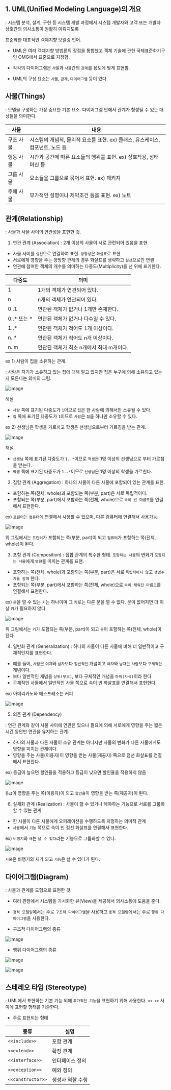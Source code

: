 ## 1. UML(Unified Modeling Language)의 개요 

: 시스템 분석, 설계, 구현 등 시스템 개발 과정에서 시스템 개발자와 고객 또는 개발자 상호간의 의사소통이 원활히 이뤄지도록 

표준화한 대표적인 객체지향 모델링 언어.

- UML은 여러 객체지향 방법론의 장점을 통합했고 객체 기술에 관한 국제표준화기구인 OMG에서 표준으로 지정함.

- 각각의 다이어그램은 `사물`과 `사물`간의 `관계`를 용도에 맞게 표현함.

- UML의 구성 요소는 `사물`, `관계`, `다이어그램` 등이 있다.

## 사물(Things) 

: 모델을 구성하는 가장 중요한 기본 요소. 다이어그램 안에서 관계가 형성될 수 있는 대상들을 의미한다.

| 사물 | 내용 |
| --- | --- |
| 구조 사물 | 시스템의 개념적, 물리적 요소를 표현. ex) 클래스, 유스케이스, 컴포넌트, 노드 등 |
| 행동 사물 | 시간과 공간에 따른 요소들의 행위를 표현. ex) 상호작용, 상태 머신 등 |
| 그룹 사물 | 요소들을 그룹으로 묶어서 표현. ex) 패키지 |
| 주해 사물 | 부가적인 설명이나 제약조건 등을 표현. ex) 노트 |

## 관계(Relationship) 

: 사물과 사물 사이의 연관성을 표현한 것. 

1) 연관 관계 (Association) : 2개 이상의 사물이 서로 관련되어 있음을 표현

- 사물 사이를 `실선`으로 연결하여 표현. `방항성`은 `화살표`로 표현
- 서로에게 영향을 주는 양방향 관계의 경우 화살표를 생략하고 `실선`으로만 연결 
- 연관에 참여한 객체의 개수를 의미하는 다중도(Multiplicity)를 선 위에 표기한다.

| 다중도 | 의미 | 
| --- | --- | 
| 1 | 1개의 객체가 연관되어 있다. | 
| n | n개의 객체가 연관되어 있다. | 
| 0..1 | 연관된 객체가 없거나 1개만 존재한다. | 
| 0..* 또는 * | 연관된 객체가 없거나 다수일 수 있다. | 
| 1..* | 연관된 객체가 적어도 1개 이상이다. | 
| n..* | 연관된 객체가 적어도 n개 이상이다. | 
| n..m | 연관된 객체가 최소 n개에서 최대 m개이다. | 

ex 1) 사람이 집을 소유하는 관계. 

: 사람은 자기가 소유하고 있는 집에 대해 알고 있지만 집은 누구에 의해 소유되고 있는지 모른다는 의미의 그림.

![image](https://user-images.githubusercontent.com/64796257/158048379-00d3dd3a-ab78-4955-89fe-f3da2b9b6c33.png)

해설  
- `사람` 쪽에 표기된 다중도가 `1`이므로 `집`은 한 사람에 의해서만 소유될 수 있다.
- `집` 쪽에 표기된 다중도가 `1`이므로 `사람`은 `집`을 하나만 소유할 수 있다. 

ex 2) 선생님은 학생을 가르치고 학생은 선생님으로부터 가르침을 받는 관계. 

![image](https://user-images.githubusercontent.com/64796257/158048466-63cf6a8d-9767-4b00-99d8-d964d5ffab79.png)

해설  
- `선생님` 쪽에 표기된 다중도가 `1..*`이므로 `학생`은 1명 이상의 선생님으로 부터 가르침을 받는다. 
- `학생` 쪽에 표기된 다중도가 `1..*`이므로 `선생님`은 1명 이상의 학생을 가르친다.

2) 집합 관계 (Aggregation) : 하나의 사물이 다른 사물에 포함되어 있는 관계를 표헌. 

- 포함하는 쪽(전체, whole)과 포함되는 쪽(부분, part)은 서로 독립적이다. 
- 포함되는 쪽(부분, part)에서 포함하는 쪽(전체, whole)으로 `속이 빈 마름모`를 연결해서 표현한다.

ex) `프린터`는 `컴퓨터`에 연결해서 사용할 수 있으며, 다른 컴퓨터에 연결해서 사용가능.

![image](https://user-images.githubusercontent.com/64796257/158048608-50b65af1-7a83-4e96-90d8-cc40ca9b1d9d.png)

위 그림에서는 `프린터`가 포함되는 쪽(부분, part)이 되고 `컴퓨터`가 포함하는 쪽(전체, whole)이 된다. 

3) 포함 관계 (Composition) : 집합 관계의 특수한 형태. `포함하는 사물`의 변화가 `포함되는 사물`에게 `영향`을 미치는 관계를 표현.

- 포함하는 쪽(전체, whole)과 포함되는 쪽(부분, part)은 서로 `독립적이지 않`고 `생명주기를 함께` 한다.
- 포함되는 쪽(부분, part)에서 포함하는 쪽(전체, whole)으로 `속이 채워진 마름모`를 연결해서 표현한다.

ex) `문`을 열 수 있는 `키`는 하나이며 그 `키`로는 다른 문을 열 수 없다. 문이 없어지면 더 이상 `키`가 필요하지 않다. 

![image](https://user-images.githubusercontent.com/64796257/158048705-e4200966-eac7-470b-b416-019281b1fdd3.png)

위 그림에서는 `키`가 포함되는 쪽(부분, part)이 되고 `문`이 포함하는 쪽(전체, whole)이 된다.

4) 일반화 관계 (Generalization) : 하나의 사물이 다른 사물에 비해 더 일반적이고 구체적인지를 표현한다. 

- 예를 들어, `사람`은 `여자`와 `남자`보다 `일반적인` 개념이고 `여자`와 `남자`는 `사람`보다 `구체적인` 개념이다. 
- 보다 일반적인 개념을 `상위(부모)`, 보다 구체적인 개념을 `하위(자식)`이라 한다.
- 구체적인 사물에서 일반적인 사물 쪽으로 속이 빈 화살표를 연결해서 표현한다. 

ex) 아메리카노와 에스프레소는 커피

![image](https://user-images.githubusercontent.com/64796257/158048893-b0e5a5b0-6196-49b7-af33-d10fb3c417d2.png)

5) 의존 관계 (Dependency) 
 
: 연관 관계와 같이 사물 사이에 연관은 있으나 필요에 의해 서로에게 영향을 주는 짧은 시간 동안만 연관을 유지하는 관계. 

- 하나의 사물과 다른 사물이 소유 관계는 아니지만 사물의 변화가 다른 사물에게도 영향을 미치는 관계이다. 
- 영향을 주는 사물(이용자)이 영향을 받는 사물(제공자) 쪽으로 점선 화살표를 연결해서 표현한다.

ex) 등급이 높으면 할인율을 적용하고 등급이 낮으면 할인율을 적용하지 않음

![image](https://user-images.githubusercontent.com/64796257/158049049-a470f17c-9586-454c-8a2b-6f5132c40b22.png)

`등급`이 영향을 주는 쪽(이용자)이 되고 `할인율`이 영향을 받는 쪽(제공자)이 된다. 

6) 실체화 관계 (Realization) : 사물이 할 수 있거나 해야하는 기능으로 서로를 그룹화 할 수 있는 관계

- 한 사물이 다른 사물에게 오퍼레이션을 수행하도록 지정하는 의미적 관계 
- `사물`에서 `기능` 쪽으로 속이 빈 점선 화살표를 연결해서 표현한다.

ex) `비행기`와 `새`는 `날 수 있다`라는 기능으로 그룹화할 수 있다.

![image](https://user-images.githubusercontent.com/64796257/158049129-7bafe043-f0f3-470d-b725-85902809f02a.png)

`사물`은 비행기와 새가 되고 `기능`은 날 수 있다가 된다.

## 다이어그램(Diagram) 

: 사물과 관계를 도형으로 표현한 것.

- 여러 관점에서 시스템을 가시화한 뷰(View)을 제공해서 의사소통에 도움을 준다. 
- `정적 모델링`에서는 주로 `구조적 다이어그램`을 사용하고 `동적 모델링`에서는 주로 `행위 다이어그램`을 사용한다.


- 구조적 다이어그램의 종류 

![image](https://user-images.githubusercontent.com/64796257/158049335-df05897f-9286-4a17-9aa2-ec606ee74065.png)

- 행위 다이어그램의 종류 

![image](https://user-images.githubusercontent.com/64796257/158049362-3abb9a84-eed8-4d53-9d93-186e30412ae2.png)

![image](https://user-images.githubusercontent.com/64796257/158049369-898d6440-7480-45d7-91cf-54ae28681b85.png)

## 스테레오 타입 (Stereotype) 

: UML에서 표현하는 기본 기능 외에 `추가적인 기능`을 표현하기 위해 사용한다. `<< >>` 사이에 표현할 형태를 기술한다. 

- 주로 표현되는 형태 

| 종류 | 설명 | 
| --- | --- | 
| `<<include>>` | 포함 관계 | 
| `<<extend>>` | 확장 관계 | 
| `<<interface>>` | 인터페이스 정의 | 
| `<<exception>>` | 예외 정의 | 
| `<<constructor>>` | 생성자 역할 수행 | 






















